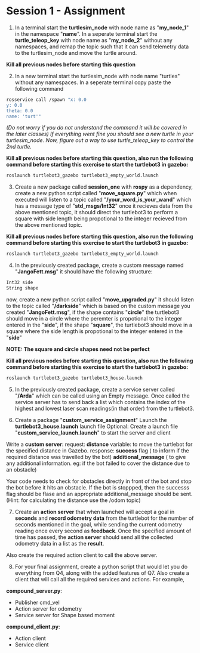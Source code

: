 # Session 1 - Assignment
1) In a terminal start the **turtlesim_node** with node name as "**my_node_1**" in the namespace "**name**". In a seperate terminal start the **turtle_teleop_key** with node name as "**my_node_2**" without any namespaces, and remap the topic such that it can send telemetry data to the turtlesim_node and move the turtle around.

**Kill all previous nodes before starting this question**

2) In a new terminal start the turtlesim_node with node name "turtles" without any namespaces. In a seperate terminal copy paste the following command

```bash
rosservice call /spawn "x: 0.0
y: 0.0
theta: 0.0
name: 'turt'"
```

*(Do not worry if you do not understand the command it will be covered in the later classes) If everything went fine you should see a new turtle in your turtlesim_node. Now, figure out a way to use turtle_teleop_key to control the 2nd turtle.*

**Kill all previous nodes before starting this question, also run the following command before starting this exercise to start the turtlebot3 in gazebo:** 
```bash
roslaunch turtlebot3_gazebo turtlebot3_empty_world.launch
```
3) Create a new package called **session_one** with **rospy** as a dependency, create a new python script called "**move_square.py**" which when executed will listen to a topic called "**/your_word_is_your_wand**" which has a message type of "**std_msgs/Int32**" once it recieves data from the above mentioned topic, it should direct the turtlebot3 to perform a square with side length being propotional to the integer recieved from the above mentioned topic.

**Kill all previous nodes before starting this question, also run the following command before starting this exercise to start the turtlebot3 in gazebo:** 
```bash
roslaunch turtlebot3_gazebo turtlebot3_empty_world.launch
```

4) In the previously created package, create a custom message named "**JangoFett.msg**" it should have the following structure:
```bash
Int32 side
String shape
```
now, create a new python script called "**move_upgraded.py**" it should listen to the topic called "**/darkside**" which is based on the custom message you created "**JangoFett.msg**", if the shape contains "**circle**" the turtlebot3 should move in a circle where the peremter is propotional to the integer entered in the "**side**", if the shape "**square**", the turtlebot3 should move in a square where the side length is propotional to the integer entered in the "**side**"

**NOTE: The square and circle shapes need not be perfect**

**Kill all previous nodes before starting this question, also run the following command before starting this exercise to start the turtlebot3 in gazebo:**

```bash
roslaunch turtlebot3_gazebo turtlebot3_house.launch
```

5) In the previously created package, create a service server called "**/Arda**" which can be called using an Empty message. Once called the service server has to send back a list which contains the index of the highest and lowest laser scan readings(in that order) from the turtlebot3.


6) Create a package "**custom_service_assignment**"
Launch the **turtlebot3_house.launch** launch file
Optional: Create a launch file "**custom_service_launch.launch**" to start the server and client

Write a **custom server**:
request: **distance** variable: to move the turtlebot for the specified distance in Gazebo.
response: **success** flag ( to inform if the required distance was travelled by the bot)
**additional_message** ( to give any additional information. eg: if the bot failed to cover the distance due to an obstacle)

Your code needs to check for obstacles directly in front of the bot and stop the bot before it hits an obstacle. If the bot is stoppped, then the successs flag should be flase and an appropriate additional_message should be sent.
(Hint: for calculating the distance use the /odom topic)

7) Create an **action server** that when launched will accept a goal in **seconds** and **record odometry data** from the turtlebot for the number of seconds mentioned in the goal, while sending the current odometry reading once every second as **feedback**. Once the specified amount of time has passed, the **action server** should send all the collected odometry data in a list as the **result**.

Also create the required action client to call the above server.

8) For your final assignment, create a python script that would let you do everything from Q4, along with the added features of Q7. Also create a client that will call all the required services and actions. For example,

**compound_server.py**:

- Publisher cmd_vel
- Action server for odometry
- Service server for Shape based moment

**compound_client.py**:
- Action client
- Service client